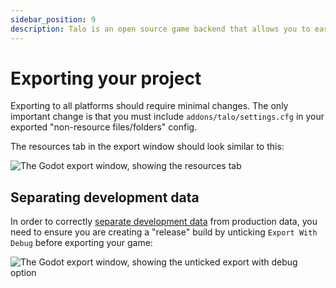 ```yaml
---
sidebar_position: 9
description: Talo is an open source game backend that allows you to easily add leaderboards, stats, data persistence and more to your Godot game.
---
```


# Exporting your project

Exporting to all platforms should require minimal changes. The only important change is that you must include `addons/talo/settings.cfg` in your exported "non-resource files/folders" config.

The resources tab in the export window should look similar to this:

![The Godot export window, showing the resources tab](/img/godot_export.png)

## Separating development data

In order to correctly [separate development data](/docs/godot/development-data) from production data, you need to ensure you are creating a "release" build by unticking `Export With Debug` before exporting your game:

![The Godot export window, showing the unticked export with debug option](/img/godot_export_debug.png)

